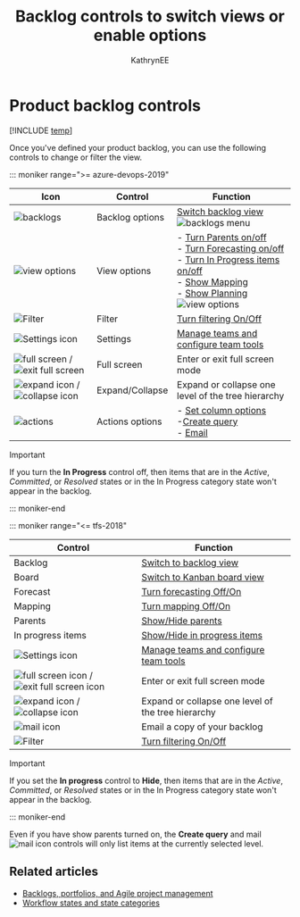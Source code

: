﻿---
title: Backlog controls to switch views or enable options
titleSuffix: Azure Boards 
description: Switch views and turn controls on or off from your product or portfolio backlogs for Azure Boards or TFS 
ms.custom: "boards-backlogs, seodec18" 
ms.technology: devops-agile
ms.assetid:  
ms.author: kaelli
author: KathrynEE
ms.topic: reference
monikerRange: '>= tfs-2013'
ms.date: 02/14/2019
---

# Product backlog controls

[!INCLUDE [temp](../includes/version-vsts-tfs-all-versions.md)]

<a id="backlog-controls"> </a>

Once you've defined your product backlog, you can use the following controls to change or filter the view.

::: moniker range=">= azure-devops-2019"

| Icon                                                                                                                      | Control         | Function                                                                                                                                                                                                                                                                                                         |
| ------------------------------------------------------------------------------------------------------------------------- | --------------- | ---------------------------------------------------------------------------------------------------------------------------------------------------------------------------------------------------------------------------------------------------------------------------------------------------------------- |
| ![backlogs](../../media/icons/backlogs.png)                                                                               | Backlog options | [Switch backlog view](create-your-backlog.md)<br/>![backlogs menu](media/backlogs-menu.png)                                                                                                                                                                                                                      |
| ![view options](../../media/icons/view-options-icon.png)                                                                  | View options    | - [Turn Parents on/off](organize-backlog.md)<br/>- [Turn Forecasting on/off](../sprints/forecast.md)<br/>- [Turn In Progress items on/off](../sprints/forecast.md)<br/>- [Show Mapping](organize-backlog.md)<br/>- [Show Planning](../sprints/assign-work-sprint.md)<br/>![view options](media/view-options.png) |
| ![Filter](../media/icons/filter-icon.png)                                                                                 | Filter          | [Turn filtering On/Off](filter-backlogs.md)                                                                                                                                                                                                                                                                      |
| ![Settings icon](../../media/icons/blue-gear.png)                                                                         | Settings        | [Manage teams and configure team tools](../../organizations/settings/manage-teams.md)                                                                                                                                                                                                                            |
| ![full screen](../../media/icons/full-screen-icon.png) / ![exit full screen](../../media/icons/exit-full-screen-icon.png) | Full screen     | Enter or exit full screen mode                                                                                                                                                                                                                                                                                   |
| ![expand icon](../media/icons/expand_icon.png) / ![collapse icon](../media/icons/collapse_icon.png)                       | Expand/Collapse | Expand or collapse one level of the tree hierarchy                                                                                                                                                                                                                                                               |
| ![actions](../../media/icons/actions-icon.png)                                                                            | Actions options | - [Set column options](set-column-options.md)<br/>-[Create query](../queries/using-queries.md)<br/>- [Email](../work-items/email-work-items.md)                                                                                                                                                                  |

> [!IMPORTANT]  
> If you turn the **In Progress** control off, then items that are in the _Active_, _Committed_, or _Resolved_ states or in the In Progress category state won't appear in the backlog.

<!---
| In progress items | [Show/Hide in progress items](../sprints/forecast.md)   |
| Board    | [Switch to Kanban board view](../boards/kanban-quickstart.md)  |
| ![mail icon](../media/icons/mail_icon.png)  | Email a copy of your backlog      |

-->

::: moniker-end

::: moniker range="<= tfs-2018"

| Control                                                                                                                    | Function                                                                              |
| -------------------------------------------------------------------------------------------------------------------------- | ------------------------------------------------------------------------------------- |
| Backlog                                                                                                                    | [Switch to backlog view](create-your-backlog.md)                                      |
| Board                                                                                                                      | [Switch to Kanban board view](../boards/kanban-quickstart.md)                         |
| Forecast                                                                                                                   | [Turn forecasting Off/On](../sprints/forecast.md)                                     |
| Mapping                                                                                                                    | [Turn mapping Off/On](organize-backlog.md)                                            |
| Parents                                                                                                                    | [Show/Hide parents](organize-backlog.md)                                              |
| In progress items                                                                                                          | [Show/Hide in progress items](../sprints/forecast.md)                                 |
| ![Settings icon](../media/icons/team-settings-gear-icon.png)                                                               | [Manage teams and configure team tools](../../organizations/settings/manage-teams.md) |
| ![full screen icon](../media/icons/fullscreen_icon.png) / ![exit full screen icon](../media/icons/exitfullscreen_icon.png) | Enter or exit full screen mode                                                        |
| ![expand icon](../media/icons/expand_icon.png) / ![collapse icon](../media/icons/collapse_icon.png)                        | Expand or collapse one level of the tree hierarchy                                    |
| ![mail icon](../media/icons/mail_icon.png)                                                                                 | Email a copy of your backlog                                                          |
| ![Filter](../media/icons/filter-icon.png)                                                                                  | [Turn filtering On/Off](filter-backlogs.md)                                           |

> [!IMPORTANT]  
> If you set the **In progress** control to **Hide**, then items that are in the _Active_, _Committed_, or _Resolved_ states or in the In Progress category state won't appear in the backlog.

::: moniker-end

Even if you have show parents turned on, the **Create query** and mail ![mail icon](../media/icons/mail_icon.png) controls will only list items at the currently selected level.

## Related articles

* [Backlogs, portfolios, and Agile project management](backlogs-overview.md)
* [Workflow states and state categories](../work-items/workflow-and-state-categories.md)
